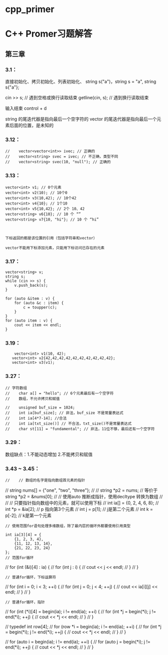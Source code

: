 # cpp_primer

# C++ Promer习题解答

## 第三章

### 3.1：
直接初始化、拷贝初始化、列表初始化、
string s("a")，string s = "a", string s{"a"};

cin >> s; // 遇到空格或换行读取结束
getline(cin, s); // 遇到换行读取结束

输入结束 control + d


string 的尾迭代器是指向最后一个空字符的
vector 的尾迭代器是指向最后一个元素后面的位置，是未知的

### 3.12：
    //    vector<vector<int>> ivec; // 正确的
    //    vector<string> svec = ivec; // 不正确，类型不同
    //    vector<string> svec(10, "null"); // 正确的
    
        
 ### 3.13：       
    vector<int> v1; // 0个元素
    vector<int> v2(10); // 10个0
    vector<int> v3(10,42); // 10个42
    vector<int> v4{10}; // 1个10
    vector<int> v5{10,42}; // 2个 10、42
    vector<string> v6{10}; // 10 个 “”
    vector<string> v7{10, "hi"}; // 10 个 “hi”
    
    
    
    下标返回的都是该位置的引用（包括字符串和vector）
    
    vector不能用下标添加元素，只能用下标访问已存在的元素
    
    
### 3.17：  
    vector<string> v;
    string s;
    while (cin >> s) {
        v.push_back(s);
    }
    
    for (auto &item : v) {
        for (auto &c : item) {
            c = toupper(c);
        }
    }
    for (auto item : v) {
        cout << item << endl;
    }
    
    
### 3.19：  
        vector<int> v1(10, 42);
       vector<int> v2{42,42,42,42,42,42,42,42,42,42};
       vector<int> v3(v1);
    
### 3.27： 
    // 字符数组
    //    char a[] = "hello"; // 6个元素最后有一个空字符
    //    数组，不允许拷贝和赋值
        
    //    unsigned buf_size = 1024;
    //    int ia[buf_size]; // 非法，buf_size 不是常量表达式
    //    int ia[4*7-14]; //合法
    //    int ia[txt_size()] // 不合法，txt_size()不是常量表达式
    //    char st[11] = "fundamental"; // 非法，11位不够，最后还有一个空字符
    
### 3.29：
数组缺点：1.不能动态增加 2.不能拷贝和赋值


### 3.43 ~ 3.45：
    //    // 数组的名字是指向数组首元素的指针
//    string nums[] = {"one", "two", "three"};
//
//    string *p2 = nums; // 等价于 string *p2 = &nums[0];
//    // 使用auto 推断成指针，使用decltype 转换为数组
//
//    // 只要指针指向数组中的元素，就可以使用下标
//    int ia[] = {0, 2, 4, 6, 8};
//    int *p = &ia[2]; // p 指向第3个元素
//    int j = p[1]; // j是第二个元素
//    int k = p[-2]; // k是第一个元素
    
    // 使用范围for语句处理多维数组，除了最内层的循环外都要使用引用类型
    
    int ia[3][4] = {
        {1, 2, 3, 4},
        {11, 12, 13, 14},
        {21, 22, 23, 24}
    };
    // 范围for循环
//    for (int (&i)[4] : ia) {
//        for (int j : i) {
//            cout << j << endl;
//        }
//    }
    
    // 普通for循环，下标运算符
//    for (int i = 0; i < 3; ++i) {
//        for (int j = 0; j < 4; ++j) {
//            cout << ia[i][j] << endl;
//        }
//    }
    
    // 普通for循环，指针
//    for (int (*i)[4] = begin(ia); i != end(ia); ++i) {
//        for (int *j = begin(*i); j != end(*i); ++j) {
//            cout << *j << endl;
//        }
//    }
    
//    typedef int row[4];
//    for (row *i = begin(ia); i != end(ia); ++i) {
//        for (int *j = begin(*i); j != end(*i); ++j) {
//            cout << *j << endl;
//        }
//    }
    
//    for (auto i = begin(ia); i != end(ia); ++i) {
//        for (auto j = begin(*i); j != end(*i); ++j) {
//            cout << *j << endl;
//        }
//    }






